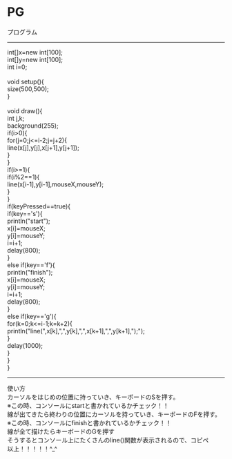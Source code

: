 # PG
<html>
<head>
<meta charset="UTF-8">
<title>
山本HG２
</title>
</head>
<body>
プログラム<br>
<hr>
int[]x=new int[100];<br>
int[]y=new int[100];<br>
int i=0;<br>
<br>
void setup(){<br>
  size(500,500);<br>
}<br>
<br>
void draw(){<br>
  int j,k;<br>
  background(255);<br>
  if(i>0){<br>
    for(j=0;j<=i-2;j=j+2){<br>
      line(x[j],y[j],x[j+1],y[j+1]);<br>
    }<br>
  }<br>
  if(i>=1){<br>
    if(i%2==1){<br>
      line(x[i-1],y[i-1],mouseX,mouseY);<br>
    }<br>
  }<br>
  if(keyPressed==true){<br>
    if(key=='s'){<br>
      println("start");<br>
      x[i]=mouseX;<br>
      y[i]=mouseY;<br>
      i=i+1;<br>
      delay(800);<br>
    }<br>
    else if(key=='f'){<br>
      println("finish");<br>
      x[i]=mouseX;<br>
      y[i]=mouseY;<br>
      i=i+1;<br>
      delay(800);<br>
    }  <br>
    else if(key=='g'){<br>
      for(k=0;k<=i-1;k=k+2){<br>
        println("line(",x[k],",",y[k],",",x[k+1],",",y[k+1],");");<br>
      }<br>
      delay(1000);<br>
    }<br>
  }<br>
}<br>
<hr>
使い方<br>
カーソルをはじめの位置に持っていき、キーボードのSを押す。<br>
※この時、コンソールにstartと書かれているかチェック！！<br>
線が出てきたら終わりの位置にカーソルを持っていき、キーボードのFを押す。<br>
※この時、コンソールにfinishと書かれているかチェック！！<br>
線が全て描けたらキーボードのGを押す<br>
そうするとコンソール上にたくさんのline()関数が表示されるので、コピペ<br>
以上！！！！！^_^
